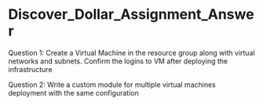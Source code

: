 # Discover_Dollar_Assignment_Answer

Question 1: Create a Virtual Machine in the resource group along with virtual networks and subnets. Confirm the logins to VM after deploying the infrastructure


Question 2: Write a custom module for multiple virtual machines deployment with the same configuration
